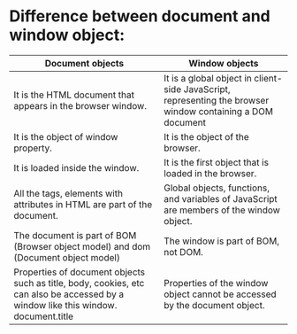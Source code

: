 # Difference between document and window object:


| Document objects  | Window objects |
| ------------- | ------------- |
| It is the HTML document that appears in the browser window.  | It is a global object in client-side JavaScript, representing the browser window containing a DOM document  |
| It is the object of window property.  | It is the object of the browser.  |
| It is loaded inside the window.  | It is the first object that is loaded in the browser.  |
| All the tags, elements with attributes in HTML are part of the document.  | Global objects, functions, and variables of JavaScript are members of the window object.  |
| The document is part of BOM (Browser object model) and dom (Document object model)  | The window is part of BOM, not DOM.  |
| Properties of document objects such as title, body, cookies, etc can also be accessed by a window like this window. document.title  | Properties of the window object cannot be accessed by the document object.  |
